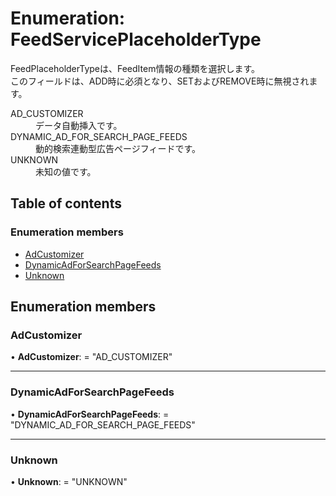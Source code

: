 # Enumeration: FeedServicePlaceholderType


<div lang=\"ja\">FeedPlaceholderTypeは、FeedItem情報の種類を選択します。<br> このフィールドは、ADD時に必須となり、SETおよびREMOVE時に無視されます。</div>  <dl class=term>   <dt class=\"term__item\">AD_CUSTOMIZER</dt>   <dd class=\"term__desc\"><span lang=\"ja\">データ自動挿入です。</span></dd>   <dt class=\"term__item\">DYNAMIC_AD_FOR_SEARCH_PAGE_FEEDS</dt>   <dd class=\"term__desc\"><span lang=\"ja\">動的検索連動型広告ページフィードです。</span></dd>   <dt class=\"term__item\">UNKNOWN</dt>   <dd class=\"term__desc\"><span lang=\"ja\">未知の値です。</span></dd> </dl>

## Table of contents

### Enumeration members

- [AdCustomizer](feedserviceplaceholdertype.md#adcustomizer)
- [DynamicAdForSearchPageFeeds](feedserviceplaceholdertype.md#dynamicadforsearchpagefeeds)
- [Unknown](feedserviceplaceholdertype.md#unknown)

## Enumeration members

### AdCustomizer

• **AdCustomizer**: = "AD\_CUSTOMIZER"

___

### DynamicAdForSearchPageFeeds

• **DynamicAdForSearchPageFeeds**: = "DYNAMIC\_AD\_FOR\_SEARCH\_PAGE\_FEEDS"

___

### Unknown

• **Unknown**: = "UNKNOWN"
